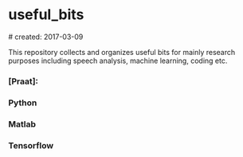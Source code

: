 # useful_bits

\# created: 2017-03-09  

This repository collects and organizes useful bits for mainly research purposes including speech analysis, machine learning, coding etc.

### [Praat]:

### Python

### Matlab

### Tensorflow

